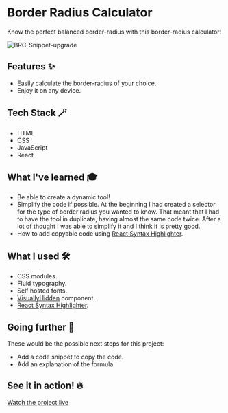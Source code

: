 # Border Radius Calculator
Know the perfect balanced border-radius with this border-radius calculator!

![BRC-Snippet-upgrade](https://github.com/mariobarcelo/borderradiuscalculator/assets/44384270/368e7ec7-d2aa-4b7e-85fc-c3e9d91e7fb2)

## Features ✨
- Easily calculate the border-radius of your choice.
- Enjoy it on any device.

## Tech Stack 🪄
- HTML
- CSS
- JavaScript
- React

## What I've learned 🎓
- Be able to create a dynamic tool!
- Simplify the code if possible. At the beginning I had created a selector for the type of border radius you wanted to know. That meant that I had to have the tool in duplicate, having almost the same code twice. After a lot of thought I was able to simplify it and I think it is pretty good.
- How to add copyable code using [React Syntax Highlighter](https://www.npmjs.com/package/react-syntax-highlighter).

## What I used 🛠️
- CSS modules.
- Fluid typography.
- Self hosted fonts.
- [VisuallyHidden](https://www.joshwcomeau.com/snippets/react-components/visually-hidden/) component.
- [React Syntax Highlighter](https://www.npmjs.com/package/react-syntax-highlighter).

## Going further 🚀
These would be the possible next steps for this project:
- Add a code snippet to copy the code.
- Add an explanation of the formula.

## See it in action! 🔥
[Watch the project live](https://borderradiuscalculator.vercel.app/)
